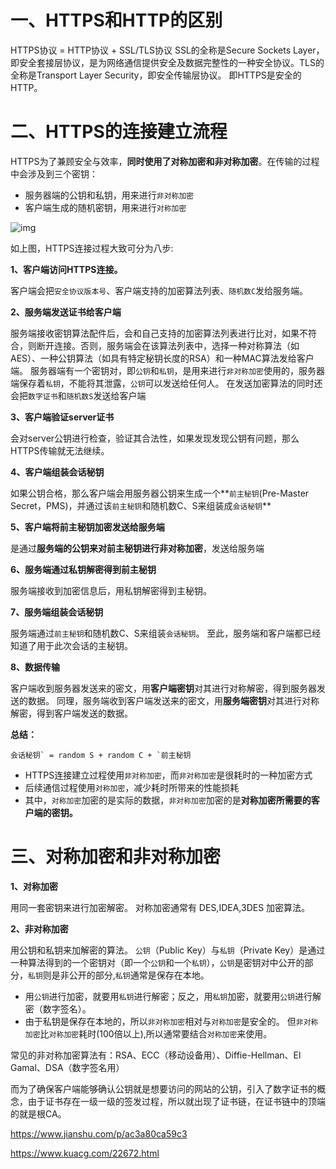 # 一、HTTPS和HTTP的区别

HTTPS协议 = HTTP协议 + SSL/TLS协议
SSL的全称是Secure Sockets Layer，即安全套接层协议，是为网络通信提供安全及数据完整性的一种安全协议。TLS的全称是Transport Layer Security，即安全传输层协议。
即HTTPS是安全的HTTP。

# 二、HTTPS的连接建立流程

HTTPS为了兼顾安全与效率，**同时使用了对称加密和非对称加密**。在传输的过程中会涉及到三个密钥：

- 服务器端的公钥和私钥，用来进行`非对称加密`
- 客户端生成的随机密钥，用来进行`对称加密`

![img](https://upload-images.jianshu.io/upload_images/11034989-a8d488a079e6d31b.png?imageMogr2/auto-orient/strip|imageView2/2/w/1000/format/webp)

如上图，HTTPS连接过程大致可分为八步:

**1、客户端访问HTTPS连接。**

客户端会把`安全协议版本号`、客户端支持的加密算法列表、`随机数C`发给服务端。

**2、服务端发送证书给客户端**

服务端接收密钥算法配件后，会和自己支持的加密算法列表进行比对，如果不符合，则断开连接。否则，服务端会在该算法列表中，选择一种对称算法（如AES）、一种公钥算法（如具有特定秘钥长度的RSA）和一种MAC算法发给客户端。
服务器端有一个密钥对，即`公钥`和`私钥`，是用来进行`非对称加密`使用的，服务器端保存着`私钥`，不能将其泄露，`公钥`可以发送给任何人。
在发送加密算法的同时还会把`数字证书`和`随机数S`发送给客户端

**3、客户端验证server证书**

会对server公钥进行检查，验证其合法性，如果发现发现公钥有问题，那么HTTPS传输就无法继续。

**4、客户端组装会话秘钥**

如果公钥合格，那么客户端会用服务器公钥来生成一个**`前主秘钥`(Pre-Master Secret，PMS)，并通过该`前主秘钥`和随机数C、S来组装成`会话秘钥`**

**5、客户端将前主秘钥加密发送给服务端**

是通过**服务端的公钥来对前主秘钥进行非对称加密**，发送给服务端

**6、服务端通过私钥解密得到前主秘钥**

服务端接收到加密信息后，用私钥解密得到主秘钥。

**7、服务端组装会话秘钥**

服务端通过`前主秘钥`和随机数C、S来组装`会话秘钥`。
至此，服务端和客户端都已经知道了用于此次会话的主秘钥。

**8、数据传输**

客户端收到服务器发送来的密文，用**客户端密钥**对其进行对称解密，得到服务器发送的数据。
同理，服务端收到客户端发送来的密文，用**服务端密钥**对其进行对称解密，得到客户端发送的数据。

**总结：**

```
会话秘钥` = random S + random C + `前主秘钥
```

- HTTPS连接建立过程使用`非对称加密`，而`非对称加密`是很耗时的一种加密方式
- 后续通信过程使用`对称加密`，减少耗时所带来的性能损耗
- 其中，`对称加密`加密的是实际的数据，`非对称加密`加密的是**对称加密所需要的客户端的密钥。**

# 三、对称加密和非对称加密

**1、对称加密**

用同一套密钥来进行加密解密。
对称加密通常有 DES,IDEA,3DES 加密算法。

**2、非对称加密**

用公钥和私钥来加解密的算法。
`公钥`（Public Key）与`私钥`（Private Key）是通过一种算法得到的一个密钥对（即一个`公钥`和一个`私钥`），`公钥`是密钥对中公开的部分，`私钥`则是非公开的部分,`私钥`通常是保存在本地。

- 用`公钥`进行加密，就要用`私钥`进行解密；反之，用`私钥`加密，就要用`公钥`进行解密（数字签名）。
- 由于私钥是保存在本地的，所以`非对称加密`相对与`对称加密`是安全的。
  但`非对称加密`比`对称加密`耗时(100倍以上),所以通常要结合`对称加密`来使用。

常见的非对称加密算法有：RSA、ECC（移动设备用）、Diffie-Hellman、El Gamal、DSA（数字签名用）

而为了确保客户端能够确认公钥就是想要访问的网站的公钥，引入了数字证书的概念，由于证书存在一级一级的签发过程，所以就出现了证书链，在证书链中的顶端的就是根CA。

https://www.jianshu.com/p/ac3a80ca59c3

https://www.kuacg.com/22672.html

